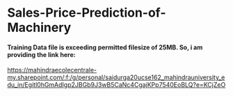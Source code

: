 # Sales-Price-Prediction-of-Machinery

#### Training Data file is exceeding permitted filesize of 25MB. So, i am providing the link here:
https://mahindraecolecentrale-my.sharepoint.com/:f:/g/personal/saidurga20ucse162_mahindrauniversity_edu_in/Egitl0hGmAdIgp2JBGb9J3wB5CaNc4CgajKPp7540EoBLQ?e=KCjZeO
